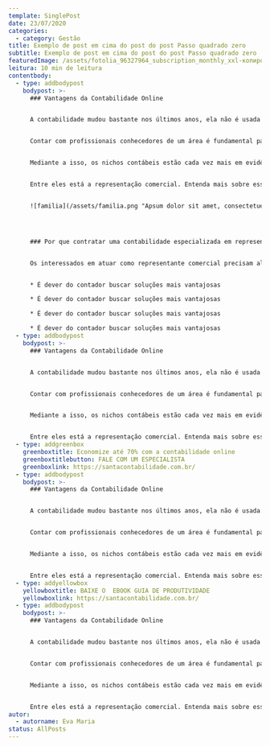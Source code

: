 ```yaml
---
template: SinglePost
date: 23/07/2020
categories:
  - category: Gestão
title: Exemplo de post em cima do post do post Passo quadrado zero
subtitle: Exemplo de post em cima do post do post Passo quadrado zero
featuredImage: /assets/fotolia_96327964_subscription_monthly_xxl-копировать-.jpg
leitura: 10 min de leitura
contentbody:
  - type: addbodypost
    bodypost: >-
      ### Vantagens da Contabilidade Online


      A contabilidade mudou bastante nos últimos anos, ela não é usada somente para resolver burocracias típicas de um negócio, mas sim, como uma eficiente ferramenta de gestão. Por isso, o representante comercial pode contar com especialistas focados no seu segmento de mercado.


      Contar com profissionais conhecedores de um área é fundamental para tratar não só de assuntos tributários, mas também, de fins gerenciais que melhoram a tomada de decisão.


      Mediante a isso, os nichos contábeis estão cada vez mais em evidência fazendo com que os escritório de contabilidade se especializem em determinados segmentos para se diferenciar frente ao mercado. 


      Entre eles está a representação comercial. Entenda mais sobre esse assunto!


      ![familia](/assets/familia.png "Apsum dolor sit amet, consectetuer adipiscing elit, sed diam nonum")




      ### Por que contratar uma contabilidade especializada em representante comercial?


      Os interessados em atuar como representante comercial precisam algumas obrigações acessórias. Por esse motivo, é fundamental que o contador seja habituado com esse nicho de mercado, pois seu papel é cuidar do controle de prazos e documentação e também, da escolha do regime de tributação.


      * É dever do contador buscar soluções mais vantajosas

      * É dever do contador buscar soluções mais vantajosas

      * É dever do contador buscar soluções mais vantajosas

      * É dever do contador buscar soluções mais vantajosas
  - type: addbodypost
    bodypost: >-
      ### Vantagens da Contabilidade Online


      A contabilidade mudou bastante nos últimos anos, ela não é usada somente para resolver burocracias típicas de um negócio, mas sim, como uma eficiente ferramenta de gestão. Por isso, o representante comercial pode contar com especialistas focados no seu segmento de mercado.


      Contar com profissionais conhecedores de um área é fundamental para tratar não só de assuntos tributários, mas também, de fins gerenciais que melhoram a tomada de decisão.


      Mediante a isso, os nichos contábeis estão cada vez mais em evidência fazendo com que os escritório de contabilidade se especializem em determinados segmentos para se diferenciar frente ao mercado. 


      Entre eles está a representação comercial. Entenda mais sobre esse assunto!
  - type: addgreenbox
    greenboxtitle: Economize até 70% com a contabilidade online
    greenboxtitlebutton: FALE COM UM ESPECIALISTA
    greenboxlink: https://santacontabilidade.com.br/
  - type: addbodypost
    bodypost: >-
      ### Vantagens da Contabilidade Online


      A contabilidade mudou bastante nos últimos anos, ela não é usada somente para resolver burocracias típicas de um negócio, mas sim, como uma eficiente ferramenta de gestão. Por isso, o representante comercial pode contar com especialistas focados no seu segmento de mercado.


      Contar com profissionais conhecedores de um área é fundamental para tratar não só de assuntos tributários, mas também, de fins gerenciais que melhoram a tomada de decisão.


      Mediante a isso, os nichos contábeis estão cada vez mais em evidência fazendo com que os escritório de contabilidade se especializem em determinados segmentos para se diferenciar frente ao mercado. 


      Entre eles está a representação comercial. Entenda mais sobre esse assunto!
  - type: addyellowbox
    yellowboxtitle: BAIXE O  EBOOK GUIA DE PRODUTIVIDADE
    yellowboxlink: https://santacontabilidade.com.br/
  - type: addbodypost
    bodypost: >-
      ### Vantagens da Contabilidade Online


      A contabilidade mudou bastante nos últimos anos, ela não é usada somente para resolver burocracias típicas de um negócio, mas sim, como uma eficiente ferramenta de gestão. Por isso, o representante comercial pode contar com especialistas focados no seu segmento de mercado.


      Contar com profissionais conhecedores de um área é fundamental para tratar não só de assuntos tributários, mas também, de fins gerenciais que melhoram a tomada de decisão.


      Mediante a isso, os nichos contábeis estão cada vez mais em evidência fazendo com que os escritório de contabilidade se especializem em determinados segmentos para se diferenciar frente ao mercado. 


      Entre eles está a representação comercial. Entenda mais sobre esse assunto!
autor:
  - autorname: Eva Maria
status: AllPosts
---
```

